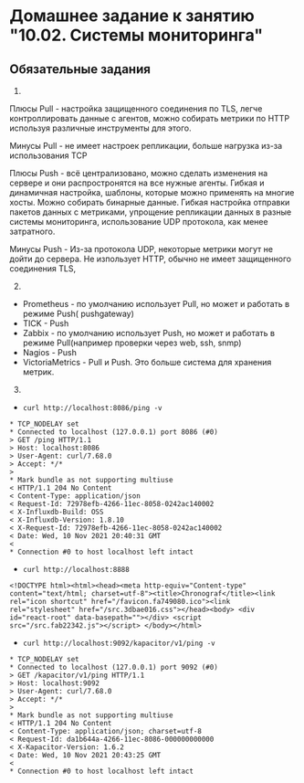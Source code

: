 # Домашнее задание к занятию "10.02. Системы мониторинга"

##  Обязательные задания


1. 
Плюсы Pull - настройка защищенного соединения по TLS, легче контроллировать данные с агентов, можно собирать метрики по HTTP используя различные инструменты для этого.

Минусы Pull - не имеет настроек репликации, больше нагрузка из-за использования TCP

Плюсы Push - всё централизовано, можно сделать изменения на сервере и они распростронятся на все нужные агенты. Гибкая и динамичная настройка, шаблоны, которые можно применять на многие хосты. Можно собирать бинарные данные. Гибкая настройка отправки пакетов данных с  метриками, упрощение репликации данных в разные системы мониторинга, использование UDP протокола, как менее затратного.

Минусы Push - Из-за протокола UDP, некоторые метрики могут не дойти до сервера. Не изпользует HTTP, обычно не имеет защищенного соединения TLS,

2. 
- Prometheus - по умолчанию использует Pull, но может и работать в режиме Push( pushgateway)
- TICK - Push
- Zabbix - по умолчанию использует Push, но может и работать в режиме Pull(например проверки через web, ssh, snmp)
- Nagios - Push
- VictoriaMetrics - Pull и Push. Это больше система для хранения метрик.
  


3. 

- `curl http://localhost:8086/ping -v`
  
```*   Trying 127.0.0.1:8086...
* TCP_NODELAY set
* Connected to localhost (127.0.0.1) port 8086 (#0)
> GET /ping HTTP/1.1
> Host: localhost:8086
> User-Agent: curl/7.68.0
> Accept: */*
>
* Mark bundle as not supporting multiuse
< HTTP/1.1 204 No Content
< Content-Type: application/json
< Request-Id: 72978efb-4266-11ec-8058-0242ac140002
< X-Influxdb-Build: OSS
< X-Influxdb-Version: 1.8.10
< X-Request-Id: 72978efb-4266-11ec-8058-0242ac140002
< Date: Wed, 10 Nov 2021 20:40:31 GMT
<
* Connection #0 to host localhost left intact
```


- `curl http://localhost:8888`

```<!DOCTYPE html><html><head><meta http-equiv="Content-type" content="text/html; charset=utf-8"><title>Chronograf</title><link rel="icon shortcut" href="/favicon.fa749080.ico"><link rel="stylesheet" href="/src.3dbae016.css"></head><body> <div id="react-root" data-basepath=""></div> <script src="/src.fab22342.js"></script> </body></html>```

- `curl http://localhost:9092/kapacitor/v1/ping -v`

```*   Trying 127.0.0.1:9092...
* TCP_NODELAY set
* Connected to localhost (127.0.0.1) port 9092 (#0)
> GET /kapacitor/v1/ping HTTP/1.1
> Host: localhost:9092
> User-Agent: curl/7.68.0
> Accept: */*
>
* Mark bundle as not supporting multiuse
< HTTP/1.1 204 No Content
< Content-Type: application/json; charset=utf-8
< Request-Id: da1b644a-4266-11ec-8086-000000000000
< X-Kapacitor-Version: 1.6.2
< Date: Wed, 10 Nov 2021 20:43:25 GMT
<
* Connection #0 to host localhost left intact
```

